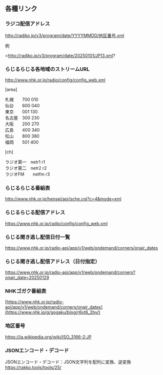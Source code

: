 ## 各種リンク  
  
### ラジコ配信アドレス  
http://radiko.jp/v3/program/date/YYYYMMDD/地区番号.xml  
  
例  
  
<http://radiko.jp/v3/program/date/20250101/JP13.xml?  
  
### らじるらじる各地域のストリームURL  
<http://www.nhk.or.jp/radio/config/config_web.xml>  
  
[area]  
  
札幌　　700 010  
仙台　　600 040  
東京　　001 130  
名古屋　300 230  
大阪　　200 270  
広島　　400 340  
松山　　800 380  
福岡　　501 400  
  
[ch]  
  
ラジオ第一　netr1 r1  
ラジオ第二　netr2 r2  
ラジオFM　　netfm r3  
  
### らじるらじる番組表  
  
<http://www.nhk.or.jp/hensei/api/sche.cgi?c=4&mode=xml>  
  
### らじるらじる配信アドレス  
  
<https://www.nhk.or.jp/radio/config/config_web.xml>  
  
### らじる聞き逃し配信日付一覧  
  
<https://www.nhk.or.jp/radio-api/app/v1/web/ondemand/corners/onair_dates>  

### らじる聞き逃し配信アドレス（日付指定）  
  
https://www.nhk.or.jp/radio-api/app/v1/web/ondemand/corners?onair_date=20250129  

### NHKゴガク番組表   
[https://www.nhk.or.jp/radio-api/app/v1/web/ondemand/corners/onair_dates](https://www.nhk.jp/g/gogaku/blog/r6xt6_2by/)  
  
### 地区番号  
  
<https://ja.wikipedia.org/wiki/ISO_3166-2:JP>  
  
### JSONエンコード・デコード  
  
JSONエンコード・デコード：JSON文字列を配列に変換、逆変換   
<https://rakko.tools/tools/25/>

   

